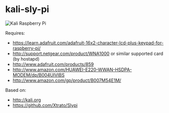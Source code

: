 kali-sly-pi
===========

![Kali Raspberry Pi](https://github.com/offensive-security/kali-sly-pi/raw/master/imgs/858728707.png)

Requires:

* https://learn.adafruit.com/adafruit-16x2-character-lcd-plus-keypad-for-raspberry-pi/
* http://support.netgear.com/product/WNA1000 or similar supported card (by hostapd)
* http://www.adafruit.com/products/859
* http://www.amazon.com/HUAWEI-E220-WWAN-HSDPA-MODEM/dp/B004UIVIBS
* http://www.amazon.com/gp/product/B007M54E1M/

Based on:

* http://kali.org
* https://github.com/Xtrato/Slypi
